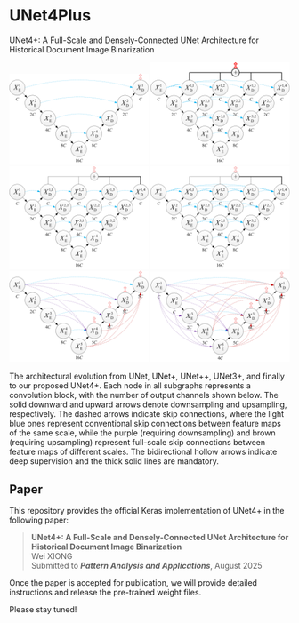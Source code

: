 # UNet4Plus
UNet4+: A Full-Scale and Densely-Connected UNet Architecture for Historical Document Image Binarization

<img src="assets/images/unet.png" width="250" title="UNet" alt="UNet"> <img src="assets/images/unet_e.png" width="250" title="UNet^e" alt="UNet^e"> <img src="assets/images/unet1plus.png" width="250" title="UNet+" alt="UNet+"> <img src="assets/images/unet2plus.png" width="250" title="UNet++" alt="UNet++"> <img src="assets/images/unet3plus.png" width="250" title="UNet3+" alt="UNet3+"> <img src="assets/images/unet4plus.png" width="250" title="UNet4+" alt="UNet4+">

The architectural evolution from UNet, UNet+, UNet++, UNet3+, and finally to our proposed UNet4+. Each node in all subgraphs represents a convolution block, with the number of output channels shown below. The solid downward and upward arrows denote downsampling and upsampling, respectively. The dashed arrows indicate skip connections, where the light blue ones represent conventional skip connections between feature maps of the same scale, while the purple (requiring downsampling) and brown (requiring upsampling) represent full-scale skip connections between feature maps of different scales. The bidirectional hollow arrows indicate deep supervision and the thick solid lines are mandatory.

## Paper

This repository provides the official Keras implementation of UNet4+ in the following paper:

> **UNet4+: A Full-Scale and Densely-Connected UNet Architecture for Historical Document Image Binarization** <br>
> Wei XIONG <br>
> Submitted to **_Pattern Analysis and Applications_**, August 2025

Once the paper is accepted for publication, we will provide detailed instructions and release the pre-trained weight files.

Please stay tuned!
